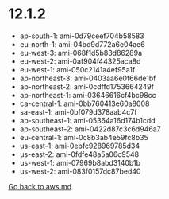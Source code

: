 
 # 12.1.2
- ap-south-1: ami-0d79ceef704b58583
- eu-north-1: ami-04bd9d772a6e04ae6
- eu-west-3: ami-068f1d5b83d86289a
- eu-west-2: ami-0af904f44325aca8d
- eu-west-1: ami-050c2141a4ef95a1f
- ap-northeast-3: ami-0403aa6e0f66de1bf
- ap-northeast-2: ami-0cdffd1753664249f
- ap-northeast-1: ami-03646616cf4bc98cc
- ca-central-1: ami-0bb760413e60a8008
- sa-east-1: ami-0bf079d378aab4c7f
- ap-southeast-1: ami-05364a16d174b1cdd
- ap-southeast-2: ami-0422d87c3c6d946a7
- eu-central-1: ami-0c8b3ab4e59fc8b35
- us-east-1: ami-0ebfc928969785d34
- us-east-2: ami-0fdfe48a5a06c9548
- us-west-1: ami-07969b8abd3140b1b
- us-west-2: ami-083f0157dc87bed40

[Go back to aws.md](../../aws.md) 

